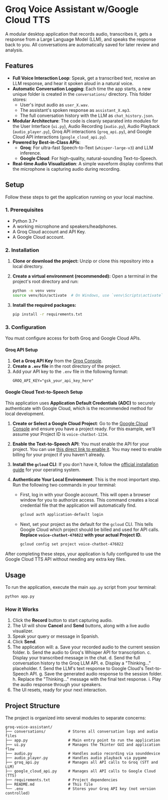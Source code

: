 # Groq Voice Assistant w/Google Cloud TTS

A modular desktop application that records audio, transcribes it, gets a response from a Large Language Model (LLM), and speaks the response back to you. All conversations are automatically saved for later review and analysis.

## Features

-   **Full Voice Interaction Loop**: Speak, get a transcribed text, receive an LLM response, and hear it spoken aloud in a natural voice.
-   **Automatic Conversation Logging**: Each time the app starts, a new unique folder is created in the `conversations/` directory. This folder stores:
    -   User's input audio as `user_X.wav`.
    -   The assistant's spoken response as `assistant_X.mp3`.
    -   The full conversation history with the LLM as `chat_history.json`.
-   **Modular Architecture**: The code is cleanly separated into modules for the User Interface (`ui.py`), Audio Recording (`audio.py`), Audio Playback (`audio_player.py`), Groq API interactions (`groq_api.py`), and Google Cloud API interactions (`google_cloud_api.py`).
-   **Powered by Best-in-Class APIs**:
    -   **Groq**: For ultra-fast Speech-to-Text (`whisper-large-v3`) and LLM inference.
    -   **Google Cloud**: For high-quality, natural-sounding Text-to-Speech.
-   **Real-time Audio Visualization**: A simple waveform display confirms that the microphone is capturing audio during recording.

## Setup

Follow these steps to get the application running on your local machine.

### 1. Prerequisites

-   Python 3.7+
-   A working microphone and speakers/headphones.
-   A Groq Cloud account and API Key.
-   A Google Cloud account.

### 2. Installation

1.  **Clone or download the project:**
    Unzip or clone this repository into a local directory.

2.  **Create a virtual environment (recommended):**
    Open a terminal in the project's root directory and run:
    ```bash
    python -m venv venv
    source venv/bin/activate  # On Windows, use `venv\Scripts\activate`
    ```

3.  **Install the required packages:**
    ```bash
    pip install -r requirements.txt
    ```

### 3. Configuration

You must configure access for both Groq and Google Cloud APIs.

#### Groq API Setup

1.  **Get a Groq API Key** from the [Groq Console](https://console.groq.com/keys).
2.  **Create a `.env` file** in the root directory of the project.
3.  Add your API key to the `.env` file in the following format:
    ```
    GROQ_API_KEY="gsk_your_api_key_here"
    ```

#### Google Cloud Text-to-Speech Setup

This application uses **Application Default Credentials (ADC)** to securely authenticate with Google Cloud, which is the recommended method for local development.

1.  **Create or Select a Google Cloud Project**: Go to the [Google Cloud Console](https://console.cloud.google.com/) and ensure you have a project ready. For this example, we'll assume your Project ID is `voice-chatbot-1234`.

2.  **Enable the Text-to-Speech API**: You must enable the API for your project. You can use [this direct link to enable it](https://console.cloud.google.com/marketplace/product/google/texttospeech.googleapis.com). You may need to enable billing for your project if you haven't already.

3.  **Install the `gcloud` CLI**: If you don't have it, follow the [official installation guide](https://cloud.google.com/sdk/docs/install) for your operating system.

4.  **Authenticate Your Local Environment**: This is the most important step. Run the following two commands in your terminal:

    *   First, log in with your Google account. This will open a browser window for you to authorize access. This command creates a local credential file that the application will automatically find.
        ```bash
        gcloud auth application-default login
        ```

    *   Next, set your project as the default for the `gcloud` CLI. This tells Google Cloud which project should be billed and used for API calls. **Replace `voice-chatbot-476822` with your actual Project ID.**
        ```bash
        gcloud config set project voice-chatbot-476822
        ```

After completing these steps, your application is fully configured to use the Google Cloud TTS API without needing any extra key files.

## Usage

To run the application, execute the main `app.py` script from your terminal:

```bash
python app.py
```

### How it Works

1.  Click the **Record** button to start capturing audio.
2.  The UI will show **Cancel** and **Send** buttons, along with a live audio visualizer.
3.  Speak your query or message in Spanish.
4.  Click **Send**.
5.  The application will:
    a. Save your recorded audio to the current session folder.
    b. Send the audio to Groq's Whisper API for transcription.
    c. Display your transcribed message in the chat.
    d. Send the full conversation history to the Groq LLM API.
    e. Display a "Thinking..." placeholder.
    f. Send the LLM's text response to Google Cloud's Text-to-Speech API.
    g. Save the generated audio response to the session folder.
    h. Replace the "Thinking..." message with the final text response.
    i. Play the audio response through your speakers.
6.  The UI resets, ready for your next interaction.

## Project Structure

The project is organized into several modules to separate concerns:

```
groq-voice-assistant/
├── conversations/          # Stores all conversation logs and audio files
├── app.py                  # Main entry point to run the application
├── ui.py                   # Manages the Tkinter GUI and application flow
├── audio.py                # Handles audio recording via sounddevice
├── audio_player.py         # Handles audio playback via pygame
├── groq_api.py             # Manages all API calls to Groq (STT and LLM)
├── google_cloud_api.py     # Manages all API calls to Google Cloud (TTS)
├── requirements.txt        # Project dependencies
├── README.md               # This file
└── .env                    # Stores your Groq API key (not version controlled)
```